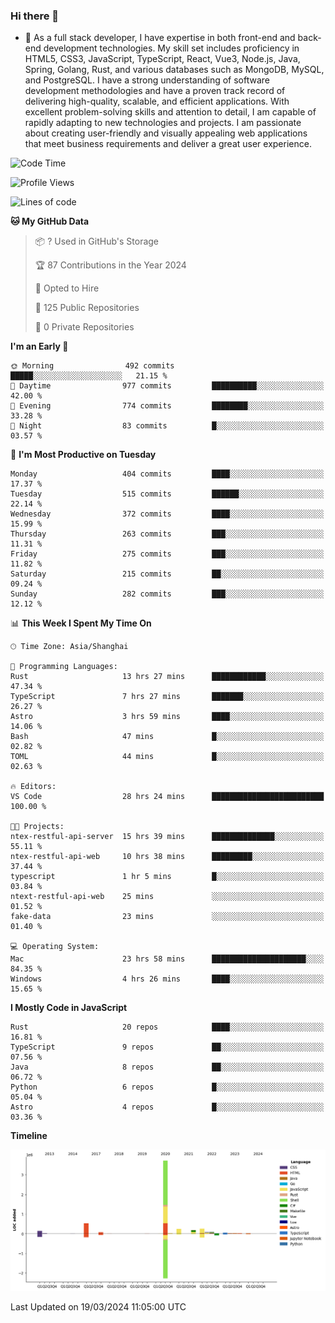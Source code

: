 ### Hi there 👋

- 🌱 As a full stack developer, I have expertise in both front-end and back-end development technologies. My skill set includes proficiency in HTML5, CSS3, JavaScript, TypeScript, React, Vue3, Node.js, Java, Spring, Golang, Rust, and various databases such as MongoDB, MySQL, and PostgreSQL. I have a strong understanding of software development methodologies and have a proven track record of delivering high-quality, scalable, and efficient applications. With excellent problem-solving skills and attention to detail, I am capable of rapidly adapting to new technologies and projects. I am passionate about creating user-friendly and visually appealing web applications that meet business requirements and deliver a great user experience.

<!--START_SECTION:waka-->
![Code Time](http://img.shields.io/badge/Code%20Time-1%2C259%20hrs%2021%20mins-blue)

![Profile Views](http://img.shields.io/badge/Profile%20Views-0-blue)

![Lines of code](https://img.shields.io/badge/From%20Hello%20World%20I%27ve%20Written-5.6%20million%20lines%20of%20code-blue)

**🐱 My GitHub Data** 

> 📦 ? Used in GitHub's Storage 
 > 
> 🏆 87 Contributions in the Year 2024
 > 
> 💼 Opted to Hire
 > 
> 📜 125 Public Repositories 
 > 
> 🔑 0 Private Repositories 
 > 
**I'm an Early 🐤** 

```text
🌞 Morning                492 commits         █████░░░░░░░░░░░░░░░░░░░░   21.15 % 
🌆 Daytime                977 commits         ██████████░░░░░░░░░░░░░░░   42.00 % 
🌃 Evening                774 commits         ████████░░░░░░░░░░░░░░░░░   33.28 % 
🌙 Night                  83 commits          █░░░░░░░░░░░░░░░░░░░░░░░░   03.57 % 
```
📅 **I'm Most Productive on Tuesday** 

```text
Monday                   404 commits         ████░░░░░░░░░░░░░░░░░░░░░   17.37 % 
Tuesday                  515 commits         ██████░░░░░░░░░░░░░░░░░░░   22.14 % 
Wednesday                372 commits         ████░░░░░░░░░░░░░░░░░░░░░   15.99 % 
Thursday                 263 commits         ███░░░░░░░░░░░░░░░░░░░░░░   11.31 % 
Friday                   275 commits         ███░░░░░░░░░░░░░░░░░░░░░░   11.82 % 
Saturday                 215 commits         ██░░░░░░░░░░░░░░░░░░░░░░░   09.24 % 
Sunday                   282 commits         ███░░░░░░░░░░░░░░░░░░░░░░   12.12 % 
```


📊 **This Week I Spent My Time On** 

```text
🕑︎ Time Zone: Asia/Shanghai

💬 Programming Languages: 
Rust                     13 hrs 27 mins      ████████████░░░░░░░░░░░░░   47.34 % 
TypeScript               7 hrs 27 mins       ███████░░░░░░░░░░░░░░░░░░   26.27 % 
Astro                    3 hrs 59 mins       ████░░░░░░░░░░░░░░░░░░░░░   14.06 % 
Bash                     47 mins             █░░░░░░░░░░░░░░░░░░░░░░░░   02.82 % 
TOML                     44 mins             █░░░░░░░░░░░░░░░░░░░░░░░░   02.63 % 

🔥 Editors: 
VS Code                  28 hrs 24 mins      █████████████████████████   100.00 % 

🐱‍💻 Projects: 
ntex-restful-api-server  15 hrs 39 mins      ██████████████░░░░░░░░░░░   55.11 % 
ntex-restful-api-web     10 hrs 38 mins      █████████░░░░░░░░░░░░░░░░   37.44 % 
typescript               1 hr 5 mins         █░░░░░░░░░░░░░░░░░░░░░░░░   03.84 % 
ntext-restful-api-web    25 mins             ░░░░░░░░░░░░░░░░░░░░░░░░░   01.52 % 
fake-data                23 mins             ░░░░░░░░░░░░░░░░░░░░░░░░░   01.40 % 

💻 Operating System: 
Mac                      23 hrs 58 mins      █████████████████████░░░░   84.35 % 
Windows                  4 hrs 26 mins       ████░░░░░░░░░░░░░░░░░░░░░   15.65 % 
```

**I Mostly Code in JavaScript** 

```text
Rust                     20 repos            ████░░░░░░░░░░░░░░░░░░░░░   16.81 % 
TypeScript               9 repos             ██░░░░░░░░░░░░░░░░░░░░░░░   07.56 % 
Java                     8 repos             ██░░░░░░░░░░░░░░░░░░░░░░░   06.72 % 
Python                   6 repos             █░░░░░░░░░░░░░░░░░░░░░░░░   05.04 % 
Astro                    4 repos             █░░░░░░░░░░░░░░░░░░░░░░░░   03.36 % 
```



**Timeline**

![Lines of Code chart](https://raw.githubusercontent.com/elton/elton/main/assets/bar_graph.png)


 Last Updated on 19/03/2024 11:05:00 UTC
<!--END_SECTION:waka-->

<!--
**elton/elton** is a ✨ _special_ ✨ repository because its `README.md` (this file) appears on your GitHub profile.

Here are some ideas to get you started:

- 🔭 I’m currently working on ...
- 🌱 I’m currently learning ...
- 👯 I’m looking to collaborate on ...
- 🤔 I’m looking for help with ...
- 💬 Ask me about ...
- 📫 How to reach me: ...
- 😄 Pronouns: ...
- ⚡ Fun fact: ...
-->
